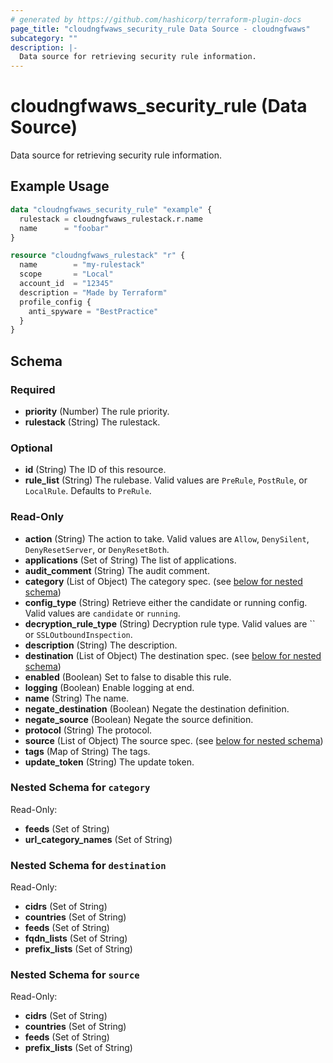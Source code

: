 ```yaml
---
# generated by https://github.com/hashicorp/terraform-plugin-docs
page_title: "cloudngfwaws_security_rule Data Source - cloudngfwaws"
subcategory: ""
description: |-
  Data source for retrieving security rule information.
---
```


# cloudngfwaws_security_rule (Data Source)

Data source for retrieving security rule information.

## Example Usage

```terraform
data "cloudngfwaws_security_rule" "example" {
  rulestack = cloudngfwaws_rulestack.r.name
  name      = "foobar"
}

resource "cloudngfwaws_rulestack" "r" {
  name        = "my-rulestack"
  scope       = "Local"
  account_id  = "12345"
  description = "Made by Terraform"
  profile_config {
    anti_spyware = "BestPractice"
  }
}
```

<!-- schema generated by tfplugindocs -->
## Schema

### Required

- **priority** (Number) The rule priority.
- **rulestack** (String) The rulestack.

### Optional

- **id** (String) The ID of this resource.
- **rule_list** (String) The rulebase. Valid values are `PreRule`, `PostRule`, or `LocalRule`. Defaults to `PreRule`.

### Read-Only

- **action** (String) The action to take. Valid values are `Allow`, `DenySilent`, `DenyResetServer`, or `DenyResetBoth`.
- **applications** (Set of String) The list of applications.
- **audit_comment** (String) The audit comment.
- **category** (List of Object) The category spec. (see [below for nested schema](#nestedatt--category))
- **config_type** (String) Retrieve either the candidate or running config. Valid values are `candidate` or `running`.
- **decryption_rule_type** (String) Decryption rule type. Valid values are `` or `SSLOutboundInspection`.
- **description** (String) The description.
- **destination** (List of Object) The destination spec. (see [below for nested schema](#nestedatt--destination))
- **enabled** (Boolean) Set to false to disable this rule.
- **logging** (Boolean) Enable logging at end.
- **name** (String) The name.
- **negate_destination** (Boolean) Negate the destination definition.
- **negate_source** (Boolean) Negate the source definition.
- **protocol** (String) The protocol.
- **source** (List of Object) The source spec. (see [below for nested schema](#nestedatt--source))
- **tags** (Map of String) The tags.
- **update_token** (String) The update token.

<a id="nestedatt--category"></a>
### Nested Schema for `category`

Read-Only:

- **feeds** (Set of String)
- **url_category_names** (Set of String)


<a id="nestedatt--destination"></a>
### Nested Schema for `destination`

Read-Only:

- **cidrs** (Set of String)
- **countries** (Set of String)
- **feeds** (Set of String)
- **fqdn_lists** (Set of String)
- **prefix_lists** (Set of String)


<a id="nestedatt--source"></a>
### Nested Schema for `source`

Read-Only:

- **cidrs** (Set of String)
- **countries** (Set of String)
- **feeds** (Set of String)
- **prefix_lists** (Set of String)


